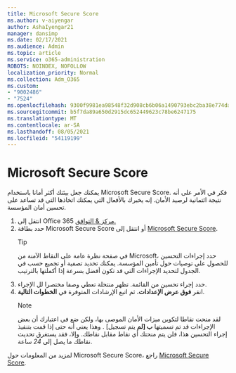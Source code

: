 ```yaml
---
title: Microsoft Secure Score
ms.author: v-aiyengar
author: AshaIyengar21
manager: dansimp
ms.date: 02/17/2021
ms.audience: Admin
ms.topic: article
ms.service: o365-administration
ROBOTS: NOINDEX, NOFOLLOW
localization_priority: Normal
ms.collection: Adm_O365
ms.custom:
- "9002486"
- "7524"
ms.openlocfilehash: 9300f9981ea98548f32d908cb6b06a1490793ebc2ba38e774dac45f5e341a869
ms.sourcegitcommit: b5f7da89a650d2915dc652449623c78be6247175
ms.translationtype: MT
ms.contentlocale: ar-SA
ms.lasthandoff: 08/05/2021
ms.locfileid: "54119199"
---
```

# <a name="microsoft-secure-score"></a>Microsoft Secure Score

يمكنك جعل بيئتك أكثر أمانا باستخدام Microsoft Secure Score. فكر في الأمر على أنه نتيجة ائتمانية لرصيد الأمان. إنه يخبرك بالأفعال التي يمكنك اتخاذها التي قد تساعد على تحسين أمان المؤسسة.

1. انتقل إلى Office 365 [مركز & التوافق.](https://go.microsoft.com/fwlink/p/?linkid=2077143)
1. حدد بطاقة Microsoft Secure Score أو انتقل إلى [Microsoft Secure Score](https://go.microsoft.com/fwlink/?linkid=2099589).
    > [!TIP]
    >  في صفحة نظرة عامة على النقاط الآمنة من Microsoft، حدد إجراءات التحسين للحصول على توصيات حول تأمين المؤسسة. يمكنك تحديد تصفية أو تجميع حسب في الجدول لتحديد الإجراءات التي قد تكون أفضل بسرعة إذا أكملتها بالترتيب.
1. حدد إجراء تحسين من القائمة. تظهر منتحلة تعطي وصفا مختصرا لل الإجراء.
1. انقر **فوق عرض الإعدادات**، ثم اتبع الإرشادات المتوفرة في **الخطوات التالية**.
    > [!NOTE]
    > لقد منحت نقاطا لتكوين ميزات الأمان الموصى بها، ولكن ضع في اعتبارك أن بعض الإجراءات قد تم تسميتها **ب [لم** يتم تسجيل] . وهذا يعني أنه حتى إذا قمت بتنفيذ إجراء التحسين هذا، فلن يتم منحتك أي نقاط مقابل نقاطك. وإلا، فقد يستغرق تحديث نقاطك ما يصل إلى *24* ساعة.

لمزيد من المعلومات حول Microsoft Secure Score، راجع [Microsoft Secure Score](https://go.microsoft.com/fwlink/?linkid=2103077).